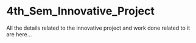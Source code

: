 # 4th_Sem_Innovative_Project
All the details related to the innovative project and work done related to it are here...
